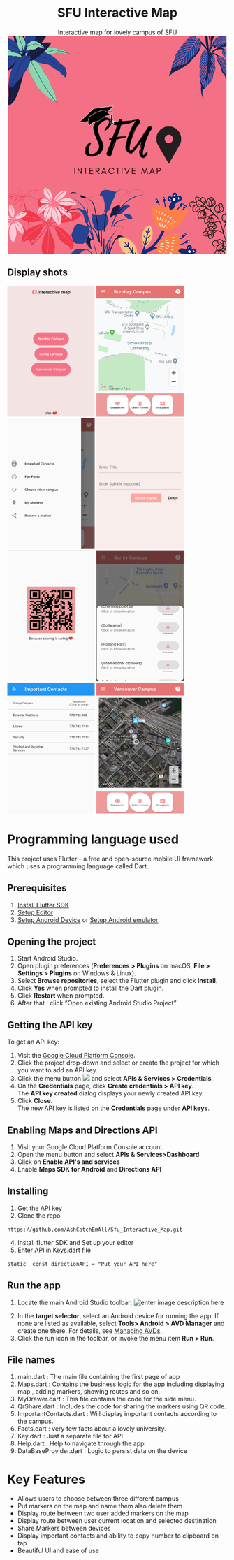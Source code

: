 
# <div align="center">SFU Interactive Map</div>

<div align="center">Interactive map for lovely campus of SFU</div>

<div align="center"><img src ="SFU.png" style="vertical-align:middle"></div>

## Display shots

<img src ="Screenshot_20200624-002505~01.png" width="200" height="300">     <img src ="Screenshot_20200624-002512~01.png" width="200" height="300">     <img src ="Screenshot_20200624-002518~01.png" width="200" height="300">     <img src ="Screenshot_20200624-002532~01.png" width="200" height="300">     <img src ="Screenshot_20200624-002541~01.png" width="200" height="300">     <img src ="Screenshot_20200624-002558~01.png" width="200" height="300">     <img src ="Screenshot_20200624-002606~01.png" width="200" height="300">     <img src ="Screenshot_20200624-002622~01.png" width="200" height="300">

# Programming language used

This project uses Flutter - a free and open-source mobile UI framework which uses a programming language called Dart.

## Prerequisites
1) [Install Flutter SDK](https://flutter.dev/docs/get-started/install) 
2) [Setup Editor](https://flutter.dev/docs/get-started/editor) 
3) [Setup Android Device](https://flutter.dev/docs/get-started/install/windows#set-up-your-android-device) or [Setup Android emulator](https://flutter.dev/docs/get-started/install/windows#set-up-the-android-emulator)


## Opening the project 
1.  Start Android Studio.
2.  Open plugin preferences (**Preferences > Plugins** on macOS, **File > Settings > Plugins** on Windows & Linux).
3.  Select **Browse repositories**, select the Flutter plugin and click **Install**.
4.  Click **Yes** when prompted to install the Dart plugin.
5.  Click **Restart** when prompted.
6. After that : click “Open existing Android Studio Project”

## Getting the API key
To get an API key:

1.  Visit the [Google Cloud Platform Console](https://cloud.google.com/console/google/maps-apis/overview).
2.  Click the project drop-down and select or create the project for which you want to add an API key.
3.  Click the menu button ![](https://developers.google.com/maps/documentation/images/nav-menu.png) and select **APIs & Services > Credentials**.
4.  On the **Credentials** page, click **Create credentials > API key**.  
    The **API key created** dialog displays your newly created API key.
5.  Click **Close.**  
    The new API key is listed on the **Credentials** page under **API keys**.  
   
   ## Enabling Maps and Directions API 
   1) Visit your Google Cloud Platform Console account.
   2) Open the menu button and select **APIs & Services>Dashboard**
   3) Click on **Enable API's and services** 
   4) Enable **Maps SDK for Android** and **Directions API**


## Installing

1. Get the API key 
2. Clone the repo.

`https://github.com/AshCatchEmAll/Sfu_Interactive_Map.git`

4. Install flutter SDK and Set up your editor 
5. Enter API in Keys.dart file 

`static  const directionAPI = "Put your API here"`

## Run the app
1) Locate the main Android Studio toolbar:
![enter image description here](https://flutter.dev/assets/tools/android-studio/main-toolbar-857fe8c36d38020e27b502ec643ea8b1716edbe150cc6e39e3560f8fb7bda5b2.png)
2.  In the **target selector**, select an Android device for running the app. If none are listed as available, select **Tools> Android > AVD Manager** and create one there. For details, see [Managing AVDs](https://developer.android.com/studio/run/managing-avds).
3.   Click the run icon in the toolbar, or invoke the menu item **Run > Run**.

## File names 
1. main.dart : The main file containing the first page of app 
2. Maps.dart : 	Contains the business logic for the app including displaying map , adding markers, showing routes and so on.
3. MyDrawer.dart : This file contains the code for the side menu.
4. QrShare.dart : Includes the code for sharing the markers using QR code.
5. ImportantContacts.dart : Will display important contacts according to the campus.
6. Facts.dart : very few facts about a lovely university.
7. Key.dart : Just a separate file for API
8. Help.dart : Help to navigate through the app.
9. DataBaseProvider.dart : Logic to persist data on the device 

# Key Features
- Allows users to choose between three different campus 
- Put markers on the map and name them also delete them 
- Display route between two user added markers on the map 
- Display route between user current location and selected destination
- Share Markers between devices 
- Display important contacts and ability to copy number to clipboard on tap
- Beautiful UI and ease of use

 


